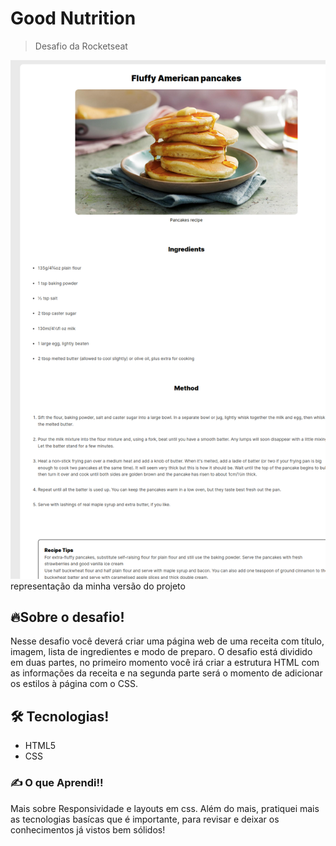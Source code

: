 # Good Nutrition
> Desafio da Rocketseat

![preview](.github/exemple.png)
representação da minha versão do projeto

## 🔥Sobre o desafio!
Nesse desafio você deverá criar uma página web de uma receita com título, imagem, lista de ingredientes e modo de preparo.
O desafio está dividido em duas partes, no primeiro momento você irá criar a estrutura HTML com as informações da receita e na segunda parte será o momento de adicionar os estilos à página com o CSS.


## 🛠️ Tecnologias!
- HTML5
- CSS


### ✍️ O que Aprendi!!
Mais sobre Responsividade e layouts em css.
Além do mais, pratiquei mais as tecnologias basícas que é importante, para revisar e deixar os conhecimentos já vistos bem sólidos! 